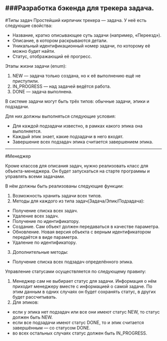 ###Разработка бэкенда для трекера задача.
---
#Типы задач
Простейший кирпичик трекера — задача. 
У неё есть следующие свойства:
- Название, кратко описывающее суть задачи (например, «Переезд»).
- Описание, в котором раскрываются детали.
- Уникальный идентификационный номер задачи, по которому её можно будет найти.
- Статус, отображающий её прогресс. 

Этапы жизни задачи (enum):
1. NEW — задача только создана, но к её выполнению ещё не приступили.
2. IN_PROGRESS — над задачей ведётся работа.
3. DONE — задача выполнена.

В системе задачи могут быть трёх типов: обычные задачи, эпики и подзадачи. 

Для них должны выполняться следующие условия:
- Для каждой подзадачи известно, в рамках какого эпика она выполняется.
- Каждый эпик знает, какие подзадачи в него входят.
- Завершение всех подзадач эпика считается завершением эпика.

---
#Менеджер

Кроме классов для описания задач, нужно реализовать класс для объекта-менеджера. 
Он будет запускаться на старте программы и управлять всеми задачами. 

В нём должны быть реализованы следующие функции:
1. Возможность хранить задачи всех типов. 
2. Методы для каждого из типа задач(Задача/Эпик/Подзадача):
 - Получение списка всех задач.
 - Удаление всех задач.
 - Получение по идентификатору.
 - Создание. Сам объект должен передаваться в качестве параметра.
 - Обновление. Новая версия объекта с верным идентификатором передаётся в виде параметра.
 - Удаление по идентификатору.
3. Дополнительные методы:
 - Получение списка всех подзадач определённого эпика.

Управление статусами осуществляется по следующему правилу:
 1. Менеджер сам не выбирает статус для задачи. Информация о нём приходит менеджеру вместе с информацией о самой задаче. 
    По этим данным в одних случаях он будет сохранять статус, в других будет рассчитывать.
 2. Для эпиков:
   - если у эпика нет подзадач или все они имеют статус NEW, то статус должен быть NEW.
   - если все подзадачи имеют статус DONE, то и эпик считается завершённым — со статусом DONE.
   - во всех остальных случаях статус должен быть IN_PROGRESS.